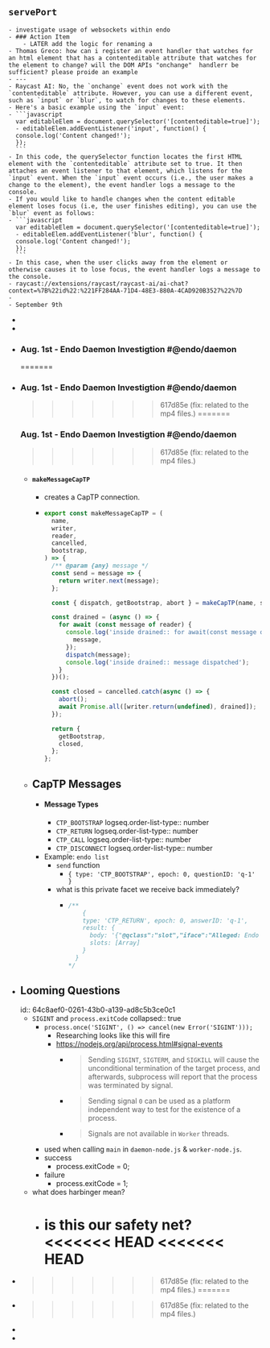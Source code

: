 ## `servePort`
	- investigate usage of websockets within endo
	- ### Action Item
		- LATER add the logic for renaming a
	- Thomas Greco: how can i register an event handler that watches for an html element that has a contenteditable attribute that watches for the element to change? will the DOM APIs "onchange"  handlerr be sufficient? please proide an example
	- ---
	- Raycast AI: No, the `onchange` event does not work with the `contenteditable` attribute. However, you can use a different event, such as `input` or `blur`, to watch for changes to these elements.
	- Here's a basic example using the `input` event:
	- ```javascript
	  var editableElem = document.querySelector('[contenteditable=true]');
	  - editableElem.addEventListener('input', function() {
	  console.log('Content changed!');
	  });
	  ```
	- In this code, the querySelector function locates the first HTML element with the `contenteditable` attribute set to true. It then attaches an event listener to that element, which listens for the `input` event. When the `input` event occurs (i.e., the user makes a change to the element), the event handler logs a message to the console.
	- If you would like to handle changes when the content editable element loses focus (i.e, the user finishes editing), you can use the `blur` event as follows:
	- ```javascript
	  var editableElem = document.querySelector('[contenteditable=true]');
	  - editableElem.addEventListener('blur', function() {
	  console.log('Content changed!');
	  });
	  ```
	- In this case, when the user clicks away from the element or otherwise causes it to lose focus, the event handler logs a message to the console.
	- raycast://extensions/raycast/raycast-ai/ai-chat?context=%7B%22id%22:%221FF284AA-71D4-48E3-880A-4CAD920B3527%22%7D
	-
	- September 9th
-
-
- ### Aug. 1st - Endo Daemon Investigtion #@endo/daemon
  =======
- ### Aug. 1st - Endo Daemon Investigtion #@endo/daemon
  >>>>>>> 617d85e (fix: related to the mp4 files.)
  =======
  ### Aug. 1st - Endo Daemon Investigtion #@endo/daemon
  >>>>>>> 617d85e (fix: related to the mp4 files.)
	- #### `makeMessageCapTP`
		- creates a CapTP connection.
		- ```javascript
		  export const makeMessageCapTP = (
		    name,
		    writer,
		    reader,
		    cancelled,
		    bootstrap,
		  ) => {
		    /** @param {any} message */
		    const send = message => {
		      return writer.next(message);
		    };
		  
		    const { dispatch, getBootstrap, abort } = makeCapTP(name, send, bootstrap);
		  
		    const drained = (async () => {
		      for await (const message of reader) {
		        console.log('inside drained:: for await(const message of reader)', {
		          message,
		        });
		        dispatch(message);
		        console.log('inside drained:: message dispatched');
		      }
		    })();
		  
		    const closed = cancelled.catch(async () => {
		      abort();
		      await Promise.all([writer.return(undefined), drained]);
		    });
		  
		    return {
		      getBootstrap,
		      closed,
		    };
		  };
		  ```
	- ## CapTP Messages
		- #### Message Types
			- `CTP_BOOTSTRAP`
			  logseq.order-list-type:: number
			- `CTP_RETURN`
			  logseq.order-list-type:: number
			- `CTP_CALL`
			  logseq.order-list-type:: number
			- `CTP_DISCONNECT`
			  logseq.order-list-type:: number
		- Example: `endo list`
			- `send` function
				- `{ type: 'CTP_BOOTSTRAP', epoch: 0, questionID: 'q-1' }`
			- what is this private facet we receive back immediately?
				- ```js
				  /**
				      {
				      type: 'CTP_RETURN', epoch: 0, answerID: 'q-1',
				      result: {
				        body: '{"@qclass":"slot","iface":"Alleged: Endo private facet","index":0}',
				        slots: [Array]
				      }
				    }
				  */
				  ```
- ## Looming Questions
  id:: 64c8aef0-0261-43b0-a139-ad8c5b3ce0c1
	- `SIGINT` and `process.exitCode`
	  collapsed:: true
		- `process.once('SIGINT', () => cancel(new Error('SIGINT')));`
			- Researching looks like this will fire
			- https://nodejs.org/api/process.html#signal-events
				- > Sending `SIGINT`, `SIGTERM`, and `SIGKILL` will cause the unconditional termination of the target process, and afterwards, subprocess will report that the process was terminated by signal.
				- > Sending signal `0` can be used as a platform independent way to test for the existence of a process.
				- > Signals are not available in `Worker` threads.
		- used when calling `main` in `daemon-node.js` & `worker-node.js`.
		- success
			- process.exitCode = 0;
		- failure
			- process.exitCode = 1;
	- what does harbinger mean?
		- is this our safety net?
		  <<<<<<< HEAD
		  <<<<<<< HEAD
		  =======
- >>>>>>> 617d85e (fix: related to the mp4 files.)
  =======
- >>>>>>> 617d85e (fix: related to the mp4 files.)
-
-